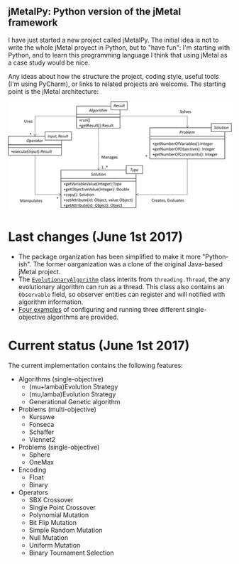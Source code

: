 ## jMetalPy: Python version of the jMetal framework

I have just started a new project called jMetalPy. The initial idea is not to write the whole jMetal proyect in Python, but to "have fun": I'm starting with Python, and to learn this programming language I think that using jMetal as a case study would be nice.

Any ideas about how the structure the project, coding style, useful tools (I'm using PyCharm), or links to related projects are welcome. The starting point is the jMetal architecture:

![jMetal architecture](resources/jMetal5UML.png)

# Last changes (June 1st 2017)
* The package organization has been simplified to make it more "Python-ish". The former oarganization was a clone of the original Java-based jMetal project.
* The [`EvolutionaryAlgorithm`](https://github.com/jMetal/jMetalPy/blob/master/jmetal/core/algorithm.py) class interits from `threading.Thread`, the any evolutionary algorithm can run as a thread. This class also contains an `Observable` field, so observer entities can register and will notified with algorithm information. 
* [Four examples](https://github.com/jMetal/jMetalPy/blob/master/jmetal/core/algorithm.py) of configuring and running three different single-objective algorithms are provided.

# Current status (June 1st 2017)
The current implementation contains the following features: 
* Algorithms (single-objective)
  * (mu+lamba)Evolution Strategy
  * (mu,lamba)Evolution Strategy
  * Generational Genetic algorithm
* Problems (multi-objective)
  * Kursawe
  * Fonseca
  * Schaffer
  * Viennet2
* Problems (single-objective)
  * Sphere
  * OneMax
* Encoding
  * Float
  * Binary
* Operators
  * SBX Crossover
  * Single Point Crossover
  * Polynomial Mutation
  * Bit Flip Mutation
  * Simple Random Mutation
  * Null Mutation
  * Uniform Mutation
  * Binary Tournament Selection

